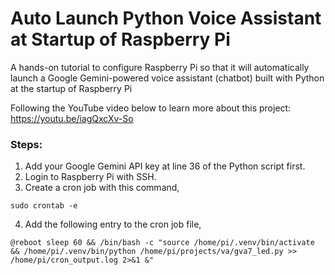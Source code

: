 # Auto Launch Python Voice Assistant at Startup of Raspberry Pi

A hands-on tutorial to configure Raspberry Pi so that it will automatically launch a Google Gemini-powered voice assistant (chatbot) built with Python at the startup of Raspberry Pi

Following the YouTube video below to learn more about this project:     
https://youtu.be/iagQxcXv-So

### Steps: 
1. Add your Google Gemini API key at line 36 of the Python script first. 
2. Login to Raspberry Pi with SSH. 
3. Create a cron job with this command, 
```console 
sudo crontab -e
```

4. Add the following entry to the cron job file, 
```console 
@reboot sleep 60 && /bin/bash -c "source /home/pi/.venv/bin/activate && /home/pi/.venv/bin/python /home/pi/projects/va/gva7_led.py >> /home/pi/cron_output.log 2>&1 &"
```
